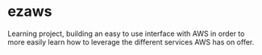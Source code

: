 # ezaws

Learning project, building an easy to use interface with AWS in order to more easily learn how to leverage the different services AWS has on offer.
